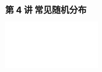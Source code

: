 # 第 4 讲 常见随机分布

<object data="概率论与数理统计 第 4 讲.pdf" type="application/pdf" width="150%" height="800">
    <embed src="概率论与数理统计 第 4 讲.pdf" type="application/pdf" />
</object>